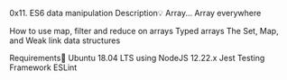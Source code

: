 0x11. ES6 data manipulation
Description:bulb:
Array... Array everywhere

How to use map, filter and reduce on arrays
Typed arrays
The Set, Map, and Weak link data structures

Requirements:hammer:
Ubuntu 18.04 LTS using NodeJS 12.22.x
Jest Testing Framework
ESLint
